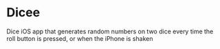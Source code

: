 # Dicee
Dice iOS app that generates random numbers on two dice every time the roll button is pressed, or when the iPhone is shaken
